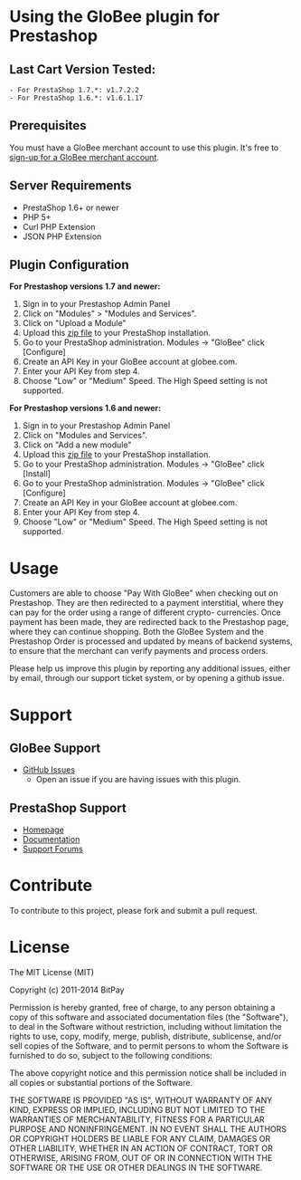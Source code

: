 # Using the GloBee plugin for Prestashop

## Last Cart Version Tested: 
    - For PrestaShop 1.7.*: v1.7.2.2
    - For PrestaShop 1.6.*: v1.6.1.17

## Prerequisites
You must have a GloBee merchant account to use this plugin.  It's free to 
[sign-up for a GloBee merchant account](https://globee.com/register).


## Server Requirements

+ PrestaShop 1.6+ or newer
+ PHP 5+
+ Curl PHP Extension
+ JSON PHP Extension

## Plugin Configuration

<strong>For Prestashop versions 1.7 and newer:</strong><br />
1. Sign in to your Prestashop Admin Panel
2. Click on "Modules" > "Modules and Services".
3. Click on "Upload a Module"
4. Upload this [zip file](https://github.com/GloBee-Official/prestashop-plugin/files/1362800/globee-prestashop-1.7.2.2.zip) to your PrestaShop installation.<br />
5. Go to your PrestaShop administration. Modules -> "GloBee" click [Configure]<br />
6. Create an API Key in your GloBee account at globee.com.<br />
7. Enter your API Key from step 4.
8. Choose "Low" or "Medium" Speed. The High Speed setting is not supported.

<strong>For Prestashop versions 1.6 and newer:</strong><br />
1. Sign in to your Prestashop Admin Panel
2. Click on "Modules and Services".
3. Click on "Add a new module"
4. Upload this [zip file](https://github.com/GloBee-Official/prestashop-plugin/files/1362493/globee-prestashop-1.6.1.17.zip) to your PrestaShop installation.<br />
5. Go to your PrestaShop administration. Modules -> "GloBee" click [Install]<br />
6. Go to your PrestaShop administration. Modules -> "GloBee" click [Configure]<br />
7. Create an API Key in your GloBee account at globee.com.<br />
8. Enter your API Key from step 4.
9. Choose "Low" or "Medium" Speed. The High Speed setting is not supported.

# Usage

Customers are able to choose "Pay With GloBee" when checking out on Prestashop.
They are then redirected to a payment interstitial, where they can pay for the order using a range of different crypto-
currencies. Once payment has been made, they are redirected back to the Prestashop page, where they can continue shopping.
Both the GloBee System and the Prestashop Order is processed and updated by means of backend systems, to ensure that the
merchant can verify payments and process orders.

Please help us improve this plugin by reporting any additional issues, either by email, through our support ticket system, 
or by opening a github issue.

# Support

## GloBee Support

* [GitHub Issues](https://github.com/globee-official/prestashop-plugin/issues)
  * Open an issue if you are having issues with this plugin.

## PrestaShop Support

* [Homepage](http://www.prestashop.com)
* [Documentation](http://doc.prestashop.com/)
* [Support Forums](http://www.prestashop.com/forums/)

# Contribute

To contribute to this project, please fork and submit a pull request.

# License

The MIT License (MIT)

Copyright (c) 2011-2014 BitPay

Permission is hereby granted, free of charge, to any person obtaining a copy
of this software and associated documentation files (the "Software"), to deal
in the Software without restriction, including without limitation the rights
to use, copy, modify, merge, publish, distribute, sublicense, and/or sell
copies of the Software, and to permit persons to whom the Software is
furnished to do so, subject to the following conditions:

The above copyright notice and this permission notice shall be included in
all copies or substantial portions of the Software.

THE SOFTWARE IS PROVIDED "AS IS", WITHOUT WARRANTY OF ANY KIND, EXPRESS OR
IMPLIED, INCLUDING BUT NOT LIMITED TO THE WARRANTIES OF MERCHANTABILITY,
FITNESS FOR A PARTICULAR PURPOSE AND NONINFRINGEMENT. IN NO EVENT SHALL THE
AUTHORS OR COPYRIGHT HOLDERS BE LIABLE FOR ANY CLAIM, DAMAGES OR OTHER
LIABILITY, WHETHER IN AN ACTION OF CONTRACT, TORT OR OTHERWISE, ARISING FROM,
OUT OF OR IN CONNECTION WITH THE SOFTWARE OR THE USE OR OTHER DEALINGS IN
THE SOFTWARE.
